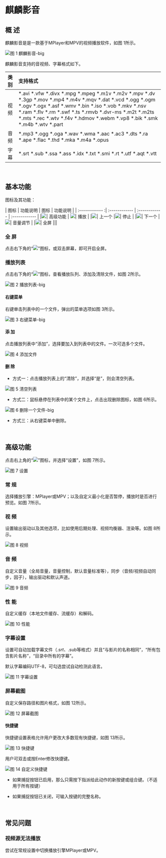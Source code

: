 # 麒麟影音
## 概 述
麒麟影音是是一款基于MPlayer和MPV的视频播放软件，如图 1所示。

![图 1 麒麟影音-big](image/1.png)

麒麟影音支持的音视频、字幕格式如下。

| 类别 |	支持格式 |
| :------------ | :------------ |
| 视频 | *.avi *.vfw *.divx *.mpg *.mpeg *.m1v *.m2v *.mpv *.dv *.3gp *.mov *.mp4 *.m4v *.mqv *.dat *.vcd *.ogg *.ogm *.ogv *.ogx *.asf *.wmv *.bin *.iso *.vob *.mkv *.nsv *.ram *.flv *.rm *.swf *.ts *.rmvb *.dvr-ms *.m2t *.m2ts *.mts *.rec *.wtv *.f4v *.hdmov *.webm *.vp8 *.bik *.smk *.m4b *.wtv *.part |
| 音频 | *.mp3 *.ogg *.oga *.wav *.wma *.aac *.ac3 *.dts *.ra *.ape *.flac *.thd *.mka *.m4a *.opus |
| 字幕 | *.srt *.sub *.ssa *.ass *.idx *.txt *.smi *.rt *.utf *.aqt *.vtt |

<br>

## 基本功能
图标及其功能：

| 图标 | 功能说明	| 图标 | 功能说明 |
| :------------ :| :------------ | :------------ | :------------ |
|![](image/icon1.png)|	高级功能 | ![](image/icon2.png)| 播放 |
|![](image/icon3.png)| 上一个 |![](image/icon4.png)| 停止 |
|![](image/icon5.png)| 下一个 |![](image/icon6.png)| 音量调节 |
|![](image/icon7.png)|	全屏 |||	

### 全 屏
点击右下角的“![](image/icon7.png)”图标，或双击屏幕，即可开启全屏。

### 播放列表
点击右下角的“![](image/icon8.png)”图标，查看播放队列、添加及清除文件，如图 2所示。

![图 2 播放列表-big](image/2.png)

#### 右键菜单
右键单击列表中的一个文件，弹出的菜单选项如图 3所示。

![图 3 右键菜单-big](image/3.png)

#### 添 加
点击播放列表中“添加”，选择要加入到列表中的文件。一次可选多个文件。

![图 4 添加文件](image/4.png)

#### 删 除
- 方式一：点击播放列表上的“清除”，并选择“是”，则会清空列表。

![图 5 清空列表](image/5.png)

- 方式二：鼠标悬停在列表中的某个文件上，点击出现删除图标，如图 6所示。

![图 6 删除一个文件-big](image/6.png)

- 方式三：从右键菜单中删除。

<br>

## 高级功能
点击右上角的“![](image/icon1.png)”图标，并选择“设置”，如图 7所示。

![图 7 设置](image/7.png)

### 常 规
选择播放引擎：MPlayer或MPV；以及自定义最小化是否暂停，播放时是否进行预览。如图 7所示。

### 视 频
设置输出驱动以及其他选项，比如使用后期处理、视频均衡器、渲染等。如图 8所示。

![图 8 视频](image/8.png)

### 音 频
自定义音量（全局音量，音量控制，默认音量标准等），同步（音频/视频自动同步，因子），输出驱动和默认声道。

![图 9 音频](image/9.png)

### 性 能
自定义缓存（本地文件缓存、流缓存）和解码。

![图 10 性能](image/10.png)

### 字幕设置
设置可自动加载字幕文件（*.srt、*.sub等格式）并且“与影片的名称相同”，“所有包含影片名称”，“目录中所有的字幕”。

默认字幕编码UTF-8，可勾选尝试自动检测此语言。

![图 11 字幕设置](image/11.png)

### 屏幕截图
自定义保存路径和图片格式，如图 12所示。

![图 12 屏幕截图](image/12.png)

#### 快捷键
快捷键设置表格允许用户更改大多数现有快捷键，如图 13所示。

![图 13 快捷键](image/13.png)

用户可双击或按Enter修改快捷键。

![图 14 自定义快捷键](image/14.png)

- 如果捕捉按钮已启用，那么只需按下指派给此动作的新按键或组合键。（不适用于所有按键）

- 如果捕捉按钮已关闭，可输入按键的完整名称。

<br>

## 常见问题
### 视频源无法播放
尝试在常规设置中切换播放引擎MPlayer或MPV。

